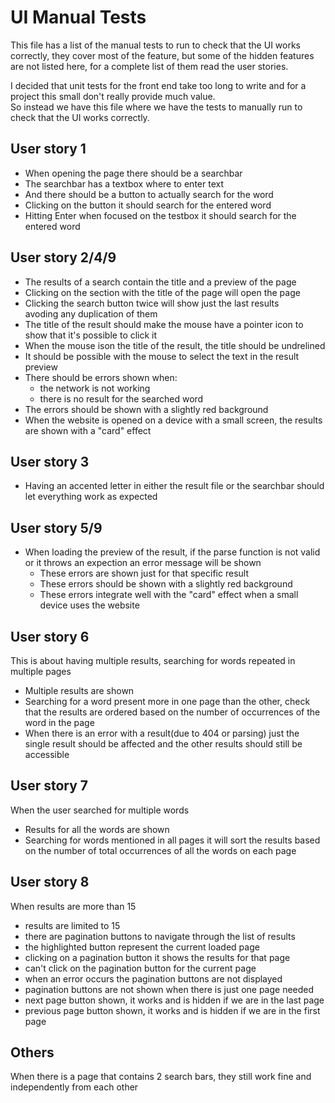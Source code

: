 # UI Manual Tests
This file has a list of the manual tests to run to check that the UI works correctly, they cover most of the feature, but some of the hidden features are not listed here, for a complete list of them read the user stories.

I decided that unit tests for the front end take too long to write and for a project this small don't really provide much value.  
So instead we have this file where we have the tests to manually run to check that the UI works correctly.

## User story 1
- When opening the page there should be a searchbar
- The searchbar has a textbox where to enter text
- And there should be a button to actually search for the word
- Clicking on the button it should search for the entered word
- Hitting Enter when focused on the testbox it should search for the entered word

## User story 2/4/9
- The results of a search contain the title and a preview of the page
- Clicking on the section with the title of the page will open the page
- Clicking the search button twice will show just the last results  
  avoding any duplication of them
- The title of the result should make the mouse have a pointer icon to show that it's possible to click it
- When the mouse ison the title of the result, the title should be undrelined
- It should be possible with the mouse to select the text in the result preview
- There should be errors shown when:
  - the network is not working
  - there is no result for the searched word
- The errors should be shown with a slightly red background
- When the website is opened on a device with a small screen, the results are shown with a "card" effect

## User story 3
- Having an accented letter in either the result file or the searchbar should let everything work as expected

## User story 5/9
- When loading the preview of the result, if the parse function is not valid or it throws an expection an error message will be shown
  - These errors are shown just for that specific result
  - These errors should be shown with a slightly red background
  - These errors integrate well with the "card" effect when a small device uses the website

## User story 6
This is about having multiple results, searching for words repeated in multiple pages
- Multiple results are shown
- Searching for a word present more in one page than the other, check that the results are ordered based on the number of occurrences of the word in the page
- When there is an error with a result(due to 404 or parsing) just the single result should be affected and the other results should still be accessible

## User story 7
When the user searched for multiple words
- Results for all the words are shown
- Searching for words mentioned in all pages it will sort the results based on the number of total occurrences of all the words on each page

## User story 8
When results are more than 15
- results are limited to 15
- there are pagination buttons to navigate through the list of results
- the highlighted button represent the current loaded page
- clicking on a pagination button it shows the results for that page
- can't click on the pagination button for the current page
- when an error occurs the pagination buttons are not displayed
- pagination buttons are not shown when there is just one page needed
- next page button shown, it works and is hidden if we are in the last page
- previous page button shown, it works and is hidden if we are in the first page

## Others
When there is a page that contains 2 search bars, they still work fine and independently from each other
